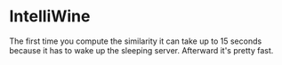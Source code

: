 # IntelliWine
The first time you compute the similarity it can take up to 15 seconds because it has to wake up the sleeping server. Afterward it's pretty fast.
